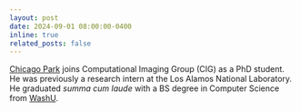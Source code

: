 ```yaml
---
layout: post
date: 2024-09-01 08:00:00-0400
inline: true
related_posts: false
---
```


 [Chicago Park](https://chicagopark.github.io) joins Computational Imaging Group (CIG) as a PhD student. He was previously a research intern at the Los Alamos National Laboratory. He graduated <em>summa cum laude</em> with a BS degree in Computer Science from [WashU](https://washu.edu/).
